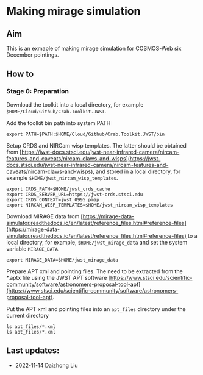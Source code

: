 # Making mirage simulation

## Aim

This is an exmaple of making mirage simulation for COSMOS-Web six December pointings. 

## How to

### Stage 0: Preparation

Download the toolkit into a local directory, for example `$HOME/Cloud/Github/Crab.Toolkit.JWST`.

Add the toolkit bin path into system PATH

```
export PATH=$PATH:$HOME/Cloud/Github/Crab.Toolkit.JWST/bin
```

Setup CRDS and NIRCam wisp templates. The latter should be obtained from [https://jwst-docs.stsci.edu/jwst-near-infrared-camera/nircam-features-and-caveats/nircam-claws-and-wisps](https://jwst-docs.stsci.edu/jwst-near-infrared-camera/nircam-features-and-caveats/nircam-claws-and-wisps), and stored in a local directory, for example `$HOME/jwst_nircam_wisp_templates`. 

```
export CRDS_PATH=$HOME/jwst_crds_cache
export CRDS_SERVER_URL=https://jwst-crds.stsci.edu
export CRDS_CONTEXT=jwst_0995.pmap
export NIRCAM_WISP_TEMPLATES=$HOME/jwst_nircam_wisp_templates
```

Download MIRAGE data from [https://mirage-data-simulator.readthedocs.io/en/latest/reference_files.html#reference-files](https://mirage-data-simulator.readthedocs.io/en/latest/reference_files.html#reference-files) to a local directory, for example, `$HOME/jwst_mirage_data` and set the system variable `MIRAGE_DATA`. 

```
export MIRAGE_DATA=$HOME/jwst_mirage_data
```

Prepare APT xml and pointing files. The need to be extracted from the *.aptx file using the JWST APT software [https://www.stsci.edu/scientific-community/software/astronomers-proposal-tool-apt](https://www.stsci.edu/scientific-community/software/astronomers-proposal-tool-apt). 

Put the APT xml and pointing files into an `apt_files` directory under the current directory

```
ls apt_files/*.xml
ls apt_files/*.xml
```




## Last updates: 

- 2022-11-14 Daizhong Liu








